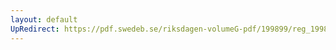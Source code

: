 ```yaml
---
layout: default
UpRedirect: https://pdf.swedeb.se/riksdagen-volumeG-pdf/199899/reg_199899/reg_199899_0395.pdf
---
```

